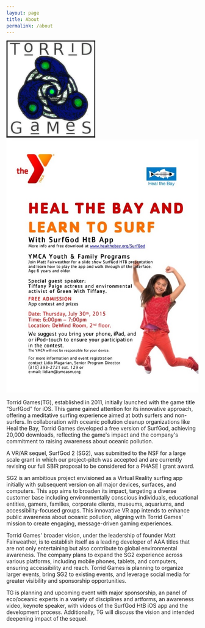 ```yaml
---
layout: page
title: About
permalink: /about
---
```


<img src="assets/img/TG.png"/>
<img src="assets/img/YMCA.jpeg"/>

Torrid Games(TG), established in 2011, initially launched with the game title "SurfGod" for iOS. This game gained attention for its innovative approach, offering a meditative surfing experience aimed at both surfers and non-surfers. In collaboration with oceanic pollution cleanup organizations like Heal the Bay, Torrid Games developed a free version of SurfGod, achieving 20,000 downloads, reflecting the game's impact and the company's commitment to raising awareness about oceanic pollution.

A VR/AR sequel, SurfGod 2 (SG2), was submitted to the NSF for a large scale grant in which our project-pitch was accepted and are currently revising our full SBIR proposal to be considered for a PHASE I grant award.

SG2 is an ambitious project envisioned as a Virtual Reality surfing app initially with subsequent version on all major devices, surfaces, and computers. This app aims to broaden its impact, targeting a diverse customer base including environmentally conscious individuals, educational entities, gamers, families, corporate clients, museums, aquariums, and accessibility-focused groups. This innovative VR app intends to enhance public awareness about oceanic pollution, aligning with Torrid Games' mission to create engaging, message-driven gaming experiences.

Torrid Games' broader vision, under the leadership of founder Matt Fairweather, is to establish itself as a leading developer of AAA titles that are not only entertaining but also contribute to global environmental awareness. The company plans to expand the SG2 experience across various platforms, including mobile phones, tablets, and computers, ensuring accessibility and reach. Torrid Games is planning to organize larger events, bring SG2 to existing events, and leverage social media for greater visibility and sponsorship opportunities.

TG is planning and upcoming event with major sponsorship, an panel of eco/oceanic experts in a variety of disciplines and artforms, an awareness video, keynote speaker, with videos of the SurfGod HtB iOS app and the development process.  Additionally, TG will discuss the vision and intended deepening impact of the sequel.